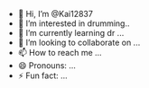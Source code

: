 - 👋 Hi, I’m @Kai12837
- 👀 I’m interested in drumming..
- 🌱 I’m currently learning dr ...
- 💞️ I’m looking to collaborate on ...
- 📫 How to reach me ...
- 😄 Pronouns: ...
- ⚡ Fun fact: ...

<!---
Kai12837/Kai12837 is a ✨ special ✨ repository because its `README.md` (this file) appears on your GitHub profile.
You can click the Preview link to take a look at your changes.
--->
